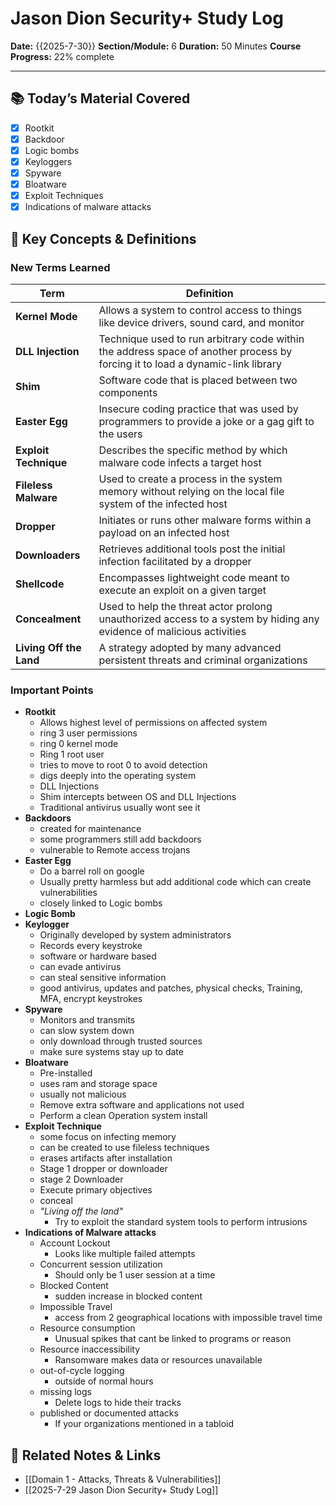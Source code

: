 # Jason Dion Security+ Study Log

**Date:** {{2025-7-30}}
**Section/Module:** 6
**Duration:** 50 Minutes
**Course Progress:** 22% complete

-----

## 📚 Today’s Material Covered

- [x] Rootkit
- [x] Backdoor
- [x] Logic bombs
- [x] Keyloggers
- [x] Spyware
- [x] Bloatware
- [x] Exploit Techniques
- [x] Indications of malware attacks

## 🔑 Key Concepts & Definitions

### New Terms Learned

| Term                    | Definition                                                                                                                    |
| ----------------------- | ----------------------------------------------------------------------------------------------------------------------------- |
| **Kernel Mode**         | Allows a system to control access to things like device drivers, sound card, and monitor                                      |
| **DLL Injection**       | Technique used to run arbitrary code within the address space of another process by forcing it to load a dynamic-link library |
| **Shim**                | Software code that is placed between two components                                                                           |
| **Easter Egg**          | Insecure coding practice that was used by programmers to provide a joke or a gag gift to the users                            |
| **Exploit Technique**   | Describes the specific method by which malware code infects a target host                                                     |
| **Fileless Malware**    | Used to create a process in the system memory without relying on the local file system of the infected host                   |
| **Dropper**             | Initiates or runs other malware forms within a payload on an infected host                                                    |
| **Downloaders**         | Retrieves additional tools post the initial infection facilitated by a dropper                                                |
| **Shellcode**           | Encompasses lightweight code meant to execute an exploit on a given target                                                    |
| **Concealment**         | Used to help the threat actor prolong unauthorized access to a system by hiding any evidence of malicious activities          |
| **Living Off the Land** | A strategy adopted by many advanced persistent threats and criminal organizations                                             |

### Important Points

- **Rootkit**
	- Allows highest level of permissions on affected system
	- ring 3 user permissions
	- ring 0 kernel mode
	- Ring 1 root user
	- tries to move to root 0 to avoid detection
	- digs deeply into the operating system
	- DLL Injections
	- Shim intercepts between OS and DLL Injections 
	- Traditional antivirus usually wont see it
- **Backdoors**
	- created for maintenance
	- some programmers still add backdoors
	- vulnerable to Remote access trojans
- **Easter Egg**
	- Do a barrel roll on google
	- Usually pretty harmless but add additional code which can create vulnerabilities
	- closely linked to Logic bombs
- **Logic Bomb**
- **Keylogger**
	- Originally developed by system administrators
	- Records every keystroke
	- software or hardware based
	- can evade antivirus
	- can steal sensitive information
	- good antivirus, updates and patches, physical checks, Training, MFA, encrypt keystrokes
- **Spyware**
	- Monitors and transmits 
	- can slow system down
	- only download through trusted sources
	- make sure systems stay up to date
- **Bloatware**
	- Pre-installed
	- uses ram and storage space
	- usually not malicious
	- Remove extra software and applications not used
	- Perform a clean Operation system install
- **Exploit Technique**
	- some focus on infecting memory
	- can be created to use fileless techniques
	- erases artifacts after installation
	- Stage 1 dropper or downloader
	- stage 2 Downloader
	- Execute primary objectives
	- conceal
	- *"Living off the land"* 
		- Try to exploit the standard system tools to perform intrusions
- **Indications of Malware attacks**
	- Account Lockout
		- Looks like multiple failed attempts
	- Concurrent session utilization
		- Should only be 1 user session at a time
	- Blocked Content
		- sudden increase in blocked content
	- Impossible Travel
		- access from 2 geographical locations with impossible travel time
	- Resource consumption
		- Unusual spikes that cant be linked to programs or reason
	- Resource inaccessibility
		- Ransomware makes data or resources unavailable
	- out-of-cycle logging
		- outside of normal hours 
	- missing logs
		- Delete logs to hide their tracks
	- published or documented attacks
		- If your organizations mentioned in a tabloid 

## 🔗 Related Notes & Links

- [[Domain 1 - Attacks, Threats & Vulnerabilities]]
- [[2025-7-29 Jason Dion Security+ Study Log]]



